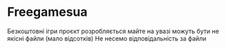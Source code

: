 # Freegamesua
Безкоштовні ігри проєкт розробляється майте на увазі можуть бути не якісні файли (мало відсотків) Не несемо відповідальність за файли
